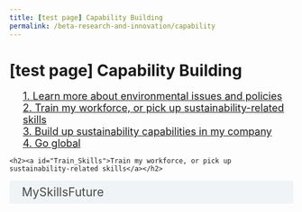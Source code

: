```yaml
---
title: [test page] Capability Building
permalink: /beta-research-and-innovation/capability
---  
```

<style>

input {
	display: none;
}
label {
	display: block;
	padding: 8px 22px;
	margin: 0 0 5px 0;
	cursor: pointor;
	background: #F0F4F6;
	border-radius: 3px;
	color: #484848;
	transition: ease .5s;
	font-size: 1.5em;
}

label:hover {
	background: #4a96b0;
	color: #FFF;
}

.accordion-content {
	/* background: #E2E5F6; */
	padding: 10px 0px 30px 30px;
	/* border: 1px solid #484848; */
	margin: 0 0 1px 0;
	border-radius: 3px;
}

input + label + .accordion-content {
	display: none;
}

input:checked + label + .accordion-content {
	display: none;
}

input:checked + label + .accordion-content {
	display: block;
}

</style>
<!-- End of accordion -->

<div class="container">

<h1><b>[test page] Capability Building</b></h1>
    <ul><font size="+1"><a href="https://www.mse.gov.sg/policies/overview/">1. Learn more about environmental issues and policies</a>
        <br><a href="#Train_Skills">2. Train my workforce, or pick up sustainability-related skills</a>
        <br><a href="https://www.enterprisesg.gov.sg/grow-your-business/boost-capabilities/sustainability">3. Build up sustainability capabilities in my company</a>
        <br><a href="https://www.enterprisesg.gov.sg/grow-your-business/go-global">4. Go global</a></font>
    </ul>

    <h2><a id="Train_Skills">Train my workforce, or pick up sustainability-related skills</a></h2>
<div>
    <input type="checkbox" id="title1"  /><label for="title1">MySkillsFuture</label>
	<div class="accordion-content">
        <ul><font size="+2">Search for courses in areas such as <a href="https://www.myskillsfuture.gov.sg/content/portal/en/training-exchange/course-directory.html?q=Agriculture%20and%20Fishing">Agriculture & Fishing</a>; <a href="https://www.myskillsfuture.gov.sg/content/portal/en/training-exchange/course-directory.html?q=Domestic%20Cleaning">Domestic Cleaning</a>; <a href="https://www.myskillsfuture.gov.sg/content/portal/en/training-exchange/course-directory.html?q=Environmental%20Cleaning">Environmental Cleaning</a>; and <a href="https://www.myskillsfuture.gov.sg/content/portal/en/training-exchange/course-directory.html?q=Water%20Supply%20Sewerage%20and%20Waste%20Management">Water Supply, Sewerage, and Waste Management</a> at the <a href="https://www.myskillsfuture.gov.sg/content/portal/en/training-exchange/course-landing.html">MySkillsFuture website</a></ul>
	</div>
</div>